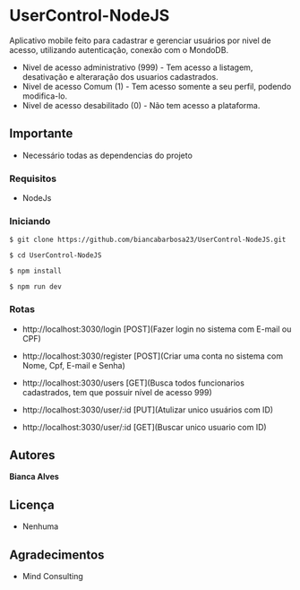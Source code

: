 # UserControl-NodeJS

Aplicativo mobile feito para cadastrar e gerenciar usuários por nivel de acesso, utilizando autenticação, conexão com o MondoDB.
- Nivel de acesso administrativo (999) - Tem acesso a listagem, desativação e alteraração dos usuarios cadastrados.
- Nivel de acesso Comum (1) - Tem acesso somente a seu perfil, podendo modifica-lo.
- Nivel de acesso desabilitado (0) -  Não tem acesso a plataforma.  


## Importante

- Necessário todas as dependencias do projeto

### Requisitos

 - NodeJs

 
### Iniciando 
```
$ git clone https://github.com/biancabarbosa23/UserControl-NodeJS.git
```
```
$ cd UserControl-NodeJS
```
```
$ npm install
```
```
$ npm run dev
```


### Rotas

- http://localhost:3030/login [POST](Fazer login no sistema com E-mail ou CPF)

- http://localhost:3030/register [POST](Criar uma conta no sistema com Nome, Cpf, E-mail e Senha)

- http://localhost:3030/users [GET](Busca todos funcionarios cadastrados, tem que possuir nível de acesso 999)
 
- http://localhost:3030/user/:id [PUT](Atulizar unico usuários com ID)

- http://localhost:3030/user/:id [GET](Buscar unico usuario com ID)


## Autores

**Bianca Alves**

## Licença
 
 - Nenhuma

## Agradecimentos

* Mind Consulting

